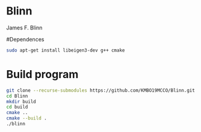 # Blinn
James F. Blinn
 
#Dependences  
```bash
sudo apt-get install libeigen3-dev g++ cmake
```
# Build program
 
```bash
git clone --recurse-submodules https://github.com/KMBO19MCCO/Blinn.git
cd Blinn
mkdir build
cd build
cmake ..
cmake --build .
./blinn
```
